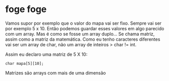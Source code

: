 # foge foge

Vamos supor por exemplo que o valor do mapa vai ser fixo. Sempre vai ser por exemplo 5 x 10. Então podemos guardar esses valores em algo parecido com um array. Mas é como se fosse um array duplo... Se chama matriz, assim como a matriz da matemática. Como eu tenho caracteres diferentes vai ser um array de char, não um array de inteiros > char != int.

Assim eu declaro uma matriz de 5 X 10:

```
char mapa[5][10];
```
Matrizes são arrays com mais de uma dimensão
